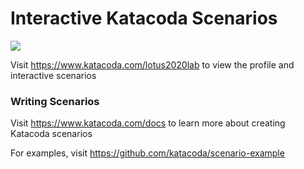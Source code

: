 # Interactive Katacoda Scenarios

[![](http://shields.katacoda.com/katacoda/lotus2020lab/count.svg)](https://www.katacoda.com/lotus2020lab "Get your profile on Katacoda.com")

Visit https://www.katacoda.com/lotus2020lab to view the profile and interactive scenarios

### Writing Scenarios
Visit https://www.katacoda.com/docs to learn more about creating Katacoda scenarios

For examples, visit https://github.com/katacoda/scenario-example
